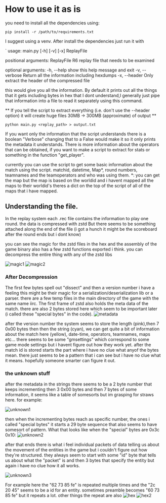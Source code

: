 # How to use it as is
you need to install all the dependencies using:

`
pip install -r /path/to/requirements.txt
`

I suggest using a venv. After install the dependencies just run it with 

`
usage: main.py [-h] [-v] [-x] ReplayFile

positional arguments:
  ReplayFile     R6 replay file that needs to be examined      

optional arguments:
  -h, --help     show this help message and exit
  -v, --verbose  Return all the information including hexdumps 
  -x, --header   Only extract the header of the compressed file
`

this would give you all the information. By default it prints out all the things that it gets including bytes in hex that I dont understand,I generally just pipe that information into a file to read it separately using this command.

** If you tell the script to extract everything (i.e. don't use the --header option) it will create huge files 30MB -> 300MB (approximate) of output **

`
python main.py <replay_path> > output.txt
`

If you want only the information that the script understands there is a boolean "Verbose" changing that to a False would make it so it only prints the metadata it understands. There is more information about the operators that can be obtained, if you want to make a script to extract for stats or something in the function "get_player".


currently you can use the script to get some basic information about the match using the script. matchid, datetime, Map*, round numbers, teamnames and the teamoperators and who was using them.
*: you can get the map but the map is based on the worldid and i havent mapped all the maps to their worldid's theres a dict on the top of the script of all of the maps that i have mapped.

## Understanding the file.
In the replay system each .rec file contains the information to play one round. the data is compressed with zstd But there seems to be something attached along the end of the file  (i got a hunch it might be the scoreboard after the round ends but i dont know)

you can see the magic for the zstd files in the hex and the assembly of the game binary also has a few zstd functions exported i think.
you can decompress the entire thing with any of the zstd libs

![magic1](docs/Magic.PNG) ![magic2](docs/Magic2.PNG)

### After Decompression
The first few bytes spell out "dissect" and then a version number i have a feeling this might be their magic for a serialization/deserialization lib or a parser. there are a few temp files in the main directory of the game with the same name iirc. 
The first frame of zstd also holds the meta data of the match. there are also 2 bytes stored here which seem to be important later (i called these "special bytes" in the code).
![metadata](docs/metadata.PNG) 

after the version number the system seems to store the length (pink),then 7 0x00 bytes then then the string (cyan), we can get quite a bit of information about the match here (yellow), date-time, operators, teamnames, maps etc... there seems to be some "gmsettings" which correspond to some game mode settings but i havent figure out how they work yet. after the match id is stored starts the part where i have no clue what anyof the bytes mean. there just seems to be a pattern that i can see but i have no clue what it means. hopefully someone smarter can figure it out.

### the unknown stuff
after the metadata in the strings there seems to be a 2 byte number that keeps incrementing then 3 0x00 bytes and then 7 bytes of some information, it seems like a table of somesorts but im grasping for straws here. for example:

![unknown1](docs/Unknown.PNG) 

then when the incrementing bytes reach as specific number, the ones i called "special bytes" it starts a 29 byte sequence that also seems to have somesort of pattern. What that looks like when the "special" bytes are 0x3c 0x10:
![unknown2](docs/Unknown2.PNG) 

after that ends there is what i feel individual packets of data telling us about the movement of the entities in the game but i couldn't figure out how they're structured. they always seem to start with some "id" byte that tells us about what the "packet" is and then 3 bytes that specify the entity but again i have no clue how it all works.

![unknown3](docs/Unknown3.PNG) 

For example here the "62 73 85 fe" is repeated multiple times and the "2c 20 45" seems to be a id for an entity. sometimes preamble becomes "60 73 85 fe" but it repeats a lot. other things the repeat are also ![hex](docs/hex.PNG)  ![hex2](docs/hex2.PNG) 
